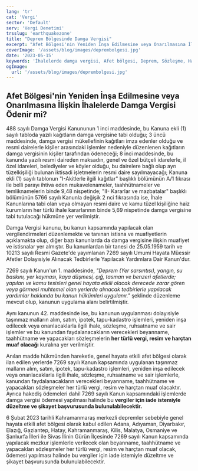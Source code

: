 ```yaml
---
lang: 'tr'
cat: 'Vergi'
sector: 'Default'
serv: 'Vergi Denetimi'
trsslug: 'earthquakezone'
title: "Deprem Bölgesinde Damga Vergisi"
excerpt: "Afet Bölgesi'nin Yeniden İnşa Edilmesine veya Onarılmasına İlişkin İhalelerde Damga Vergisi Ödenir mi?"
coverImage: '/assets/blog/images/deprembolgesi.jpg'
date: '2023-05-15'
keywords: 'İhalelerde damga vergisi, Afet bölgesi, Deprem, Sözleşme, Hakediş ödemeleri'
ogImage:
  url: '/assets/blog/images/deprembolgesi.jpg'
---
```


## Afet Bölgesi'nin Yeniden İnşa Edilmesine veya Onarılmasına İlişkin İhalelerde Damga Vergisi Ödenir mi?

488 sayılı Damga Vergisi Kanununun 1 inci maddesinde, bu Kanuna ekli (1) sayılı tabloda yazılı kağıtların damga vergisine tabi olduğu; 3 üncü maddesinde, damga vergisi mükellefinin kağıtları imza edenler olduğu ve resmi dairelerle kişiler arasındaki işlemler nedeniyle düzenlenen kağıtların damga vergisinin kişiler tarafından ödeneceği; 8 inci maddesinde, bu kanunda yazılı resmi daireden maksadın, genel ve özel bütçeli idarelerle, il özel idareleri, belediyeler ve köyler olduğu, bu dairelere bağlı olup ayrı tüzelkişiliği bulunan iktisadi işletmelerin resmi daire sayılmayacağı; Kanuna ekli (1) sayılı tablonun "I-Akitlerle ilgili kağıtlar" başlıklı bölümünün A/1 fıkrası ile belli parayı ihtiva eden mukavelenameler, taahhütnameler ve temliknamelerin binde 9,48 nispetinde; "II- Kararlar ve mazbatalar" başlıklı bölümünün 5766 sayılı Kanunla değişik 2 nci fıkrasında ise, İhale Kanunlarına tabi olan veya olmayan resmi daire ve kamu tüzel kişiliğine haiz kurumların her türlü ihale kararlarının binde 5,69 nispetinde damga vergisine tabi tutulacağı hükmüne yer verilmiştir.

Damga Vergisi kanunu, bu kanun kapsamında yapılacak olan vergilendirmeleri düzenlemekte ve tanınan istisna ve muafiyetlerin açıklamakta olup, diğer bazı kanunlarda da damga vergisine ilişkin muafiyet ve istisnalar yer almıştır. Bu kanunlardan bir tanesi de 25.05.1959 tarih ve 10213 sayılı Resmi Gazete'de yayımlanan 7269 sayılı Umumi Hayata Müessir Afetler Dolayısiyle Alınacak Tedbirlerle Yapılacak Yardımlara Dair Kanun'dur.

7269 sayılı Kanun'un 1. maddesinde, *"Deprem (Yer sarsıntısı), yangın, su baskını, yer kayması, kaya düşmesi, çığ, tasman ve benzeri afetlerde; yapıları ve kamu tesisleri genel hayata etkili olacak derecede zarar gören veya görmesi muhtemel olan yerlerde alınacak tedbirlerle yapılacak yardımlar hakkında bu kanun hükümleri uygulanır."* şeklinde düzenleme mevcut olup, kanunun uygulama alanı belirtilmiştir.

Aynı kanunun 42. maddesinde ise, bu kanunun uygulanması dolayısiyle taşınmaz malların alım, satım, ipotek, tapu-kadastro işlemleri, yeniden inşa edilecek veya onarılacaklarla ilgili ihale, sözleşme, ruhsatname ve sair işlemler ve bu kanundan faydalanacakların verecekleri beyanname, taahhütname ve yapacakları sözleşmelerin **her türlü vergi, resim ve harçtan muaf olacağı** kuralına yer verilmiştir.

Anılan madde hükmünden hareketle, genel hayata etkili afet bölgesi olarak ilan edilen yerlerde 7269 sayılı Kanun kapsamında uygulanan taşınmaz malların alım, satım, ipotek, tapu-kadastro işlemleri, yeniden inşa edilecek veya onarılacaklarla ilgili ihale, sözleşme, ruhsatname ve sair işlemlerle, kanundan faydalanacakların verecekleri beyanname, taahhütname ve yapacakları sözleşmeler her türlü vergi, resim ve harçtan muaf olacaktır. Ayrıca hakediş ödemeleri dahil 7269 sayılı Kanun kapsamındaki işlemlerde damga vergisi ödemesi yapılması halinde bu **vergiler için iade istemiyle düzeltme ve şikayet başvurusunda bulunulabilecektir.**

6 Şubat 2023 tarihli Kahramanmaraş merkezli depremler sebebiyle genel hayata etkili afet bölgesi olarak kabul edilen Adana, Adıyaman, Diyarbakır, Elazığ, Gaziantep, Hatay, Kahramanmaraş, Kilis, Malatya, Osmaniye ve Şanlıurfa İlleri ile Sivas İlinin Gürün İlçesinde 7269 sayılı Kanun kapsamında yapılacak mezkur işlemlerle verilecek olan beyanname, taahhütname ve yapacakları sözleşmeler her türlü vergi, resim ve harçtan muaf olacak, ödemesi yapılması halinde bu vergiler için iade istemiyle düzeltme ve şikayet başvurusunda bulunulabilecektir.